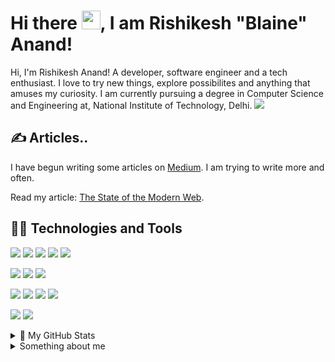 <!-- [![Header](https://raw.githubusercontent.com/Blakeinstein/Blakeinstein.github.io/4807bcbf8b03bd984aad6ba8d9f5e50f597e1fab/src/assets/logo.svg "Header")](https://blaine.is-a.dev/) -->
# Hi there <img src="https://raw.githubusercontent.com/MartinHeinz/MartinHeinz/master/wave.gif" width="30px">, I am Rishikesh "Blaine" Anand!

Hi, I'm Rishikesh Anand! A developer, software engineer and a tech enthusiast. I love to try new things, explore possibilites and anything that amuses my curiosity. I am currently pursuing a degree in Computer Science and Engineering at, National Institute of Technology, Delhi.
![](https://hit.yhype.me/github/profile?user_id=42214598)

## ✍ Articles..

I have begun writing some articles on [Medium](https://blainesensei.medium.com/). I am trying to write more and often.

Read my article: [The State of the Modern Web](https://awstip.com/the-state-of-the-modern-web-1b1521a51fc9).

## 👨‍💻 Technologies and Tools
[![](https://img.shields.io/badge/Lang-Rust-informational?style=for-the-badge&logo=rust&logoColor=white&color=9745f5&labelColor=000000)](https://www.rust-lang.org/)
[![](https://img.shields.io/badge/Lang-Python-informational?style=for-the-badge&logo=python&logoColor=white&color=9745f5&labelColor=000000)](https://www.python.org)
[![](https://img.shields.io/badge/Lang-JavaScript-informational?style=for-the-badge&logo=javascript&logoColor=white&color=9745f5&labelColor=000000)](https://www.javascript.com/)
[![](https://img.shields.io/badge/Lang-C\C++-informational?style=for-the-badge&logo=c%2B%2B&logoColor=white&color=9745f5&labelColor=000000)](https://clang.llvm.org/)
[![](https://img.shields.io/badge/Lang-GoLang-informational?style=for-the-badge&logo=go&logoColor=white&color=9745f5&labelColor=000000)](https://golang.org/)

[![](https://img.shields.io/badge/Shell-Starship-informational?style=for-the-badge&logo=windows&logoColor=white&color=9745f5&labelColor=000000)](https://starship.rs/)
[![](https://img.shields.io/badge/Shell-Fish-informational?style=for-the-badge&logo=linux&logoColor=white&color=9745f5&labelColor=000000)](https://fishshell.com/)
[![](https://img.shields.io/badge/Term-Windows_Terminal-informational?style=for-the-badge&logo=windows-terminal&logoColor=white&color=9745f5&labelColor=000000)](https://github.com/microsoft/terminal)

[![](https://img.shields.io/badge/Tools-Docker-informational?style=for-the-badge&logo=docker&logoColor=white&color=9745f5&labelColor=000000)](https://www.docker.com/)
[![](https://img.shields.io/badge/Editor-VSCode-informational?style=for-the-badge&logo=visual-studio-code&logoColor=white&color=9745f5&labelColor=000000)](https://code.visualstudio.com/)
[![](https://img.shields.io/badge/OS-Windows-informational?style=for-the-badge&logo=windows&logoColor=white&color=9745f5&labelColor=000000)](https://www.microsoft.com/en-us/windows)
[![](https://img.shields.io/badge/OS-Arch_Linux-informational?style=for-the-badge&logo=arch-linux&logoColor=white&color=9745f5&labelColor=000000)](https://archlinux.org/)

[![](https://img.shields.io/badge/Cloud-Digital_Ocean-informational?style=for-the-badge&logo=digitalocean&logoColor=white&color=9745f5&labelColor=000000)](https://www.digitalocean.com/)
[![](https://img.shields.io/badge/Cloud-Azure-informational?style=for-the-badge&logo=microsoft-azure&logoColor=white&color=9745f5&labelColor=000000)](https://azure.microsoft.com/en-us/)

<details>
  <summary> 🎉 My GitHub Stats </summary>
  <br/>
  <a href="https://github.com/anuraghazra/github-readme-stats"><img alt="Blaine's Top Languages" src="https://github-readme-stats.vercel.app/api/top-langs/?username=blakeinstein&layout=compact&theme=midnight-purple" /></a>
  <a href="https://github.com/anuraghazra/github-readme-stats"><img alt="Blaine's Github profile" src="https://github-readme-stats.vercel.app/api?username=blakeinstein&show_icons=true&hide=stars&theme=midnight-purple" /></a>
  <br/>
</details>

<details>
  <summary> Something about me </summary>
  <ul>
    <li>🔭 I’m currently working on <a href="https://github.com/blakeinstein/mirin">Mirin</a></li>
    <li>🌱 I’m currently learning GLSL and other Shader Languages</li>
    <li>👯 I’m looking to collaborate on Rust, JS, TS</li>
    <li>📫 How to reach me: Use the contact form on my website, available <a href="https://blaine.is-a.dev/contact">here</a></li>
    <li>😄 Pronouns: ~~Tanha/Lonely~~ He/Him</li>
    <li>⚡ Fun fact: <a href="https://twitter.com/BlaineSensei/status/1387727861335822338?s=20">Javascript is weird</a></li>
  </ul>
 </details>
